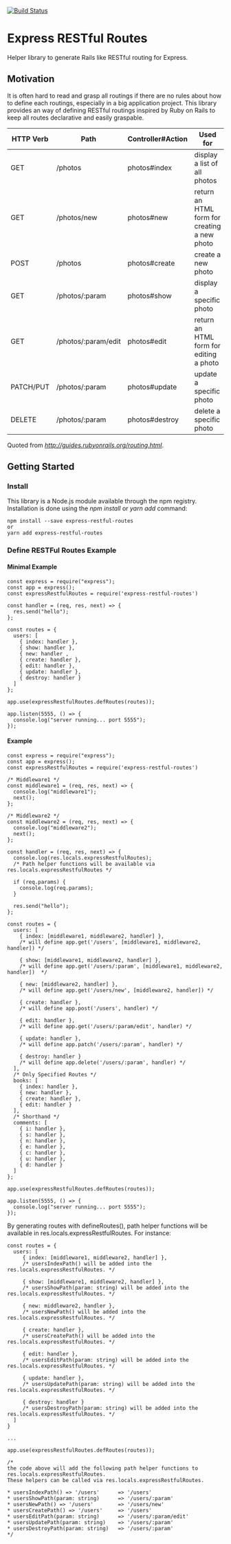 [![Build Status](https://travis-ci.org/AtaruOhto/express-restful-routes.svg?branch=master)](https://travis-ci.org/AtaruOhto/express-restful-routes)

# Express RESTful Routes

Helper library to generate Rails like RESTful routing for Express.

## Motivation

It is often hard to read and grasp all routings if there are no rules about how to define each routings, especially in a big application project. This library provides an way of defining RESTful routings inspired by Ruby on Rails to keep all routes declarative and easily graspable.

<table>
  <thead>
    <tr>
      <th>HTTP Verb</th>
      <th>Path</th>
      <th>Controller#Action</th>
      <th>Used for</th>
    </tr>
  </thead>
  <tbody>
    <tr>
      <td>GET</td>
      <td>/photos</td>
      <td>photos#index</td>
      <td>display a list of all photos</td>
    </tr>
    <tr>
      <td>GET</td>
      <td>/photos/new</td>
      <td>photos#new</td>
      <td>return an HTML form for creating a new photo</td>
    </tr>
    <tr>
      <td>POST</td>
      <td>/photos</td>
      <td>photos#create</td>
      <td>create a new photo</td>
    </tr>
    <tr>
      <td>GET</td>
      <td>/photos/:param</td>
      <td>photos#show</td>
      <td>display a specific photo</td>
    </tr>
    <tr>
      <td>GET</td>
      <td>/photos/:param/edit</td>
      <td>photos#edit</td>
      <td>return an HTML form for editing a photo</td>
    </tr>
    <tr>
      <td>PATCH/PUT</td>
      <td>/photos/:param</td>
      <td>photos#update</td>
      <td>update a specific photo</td>
    </tr>
    <tr>
      <td>DELETE</td>
      <td>/photos/:param</td>
      <td>photos#destroy</td>
      <td>delete a specific photo</td>
    </tr>
  </tbody>
</table>

Quoted from <cite>http://guides.rubyonrails.org/routing.html</cite>.

## Getting Started

### Install

This library is a Node.js module available through the npm registry.
Installation is done using the _npm install_ or _yarn add_ command:

```
npm install --save express-restful-routes
or
yarn add express-restful-routes
```

### Define RESTFul Routes Example

#### Minimal Example

```
const express = require("express");
const app = express();
const expressRestfulRoutes = require('express-restful-routes')

const handler = (req, res, next) => {
  res.send("hello");
};

const routes = {
  users: [
    { index: handler },
    { show: handler },
    { new: handler ,
    { create: handler },
    { edit: handler },
    { update: handler },
    { destroy: handler }
  ]
};

app.use(expressRestfulRoutes.defRoutes(routes));

app.listen(5555, () => {
  console.log("server running... port 5555");
});
```

#### Example

```
const express = require("express");
const app = express();
const expressRestfulRoutes = require('express-restful-routes')

/* Middleware1 */
const middleware1 = (req, res, next) => {
  console.log("middleware1");
  next();
};

/* Middleware2 */
const middleware2 = (req, res, next) => {
  console.log("middleware2");
  next();
};

const handler = (req, res, next) => {
  console.log(res.locals.expressRestfulRoutes);
  /* Path helper functions will be available via res.locals.expressRestfulRoutes */

  if (req.params) {
    console.log(req.params);
  }

  res.send("hello");
};

const routes = {
  users: [
    { index: [middleware1, middleware2, handler] },
    /* will define app.get('/users', [middleware1, middleware2, handler]) */

    { show: [middleware1, middleware2, handler] },
    /* will define app.get('/users/:param', [middleware1, middleware2, handler])  */

    { new: [middleware2, handler] },
    /* will define app.get('/users/new', [middleware2, handler]) */

    { create: handler },
    /* will define app.post('/users', handler) */

    { edit: handler },
    /* will define app.get('/users/:param/edit', handler) */

    { update: handler },
    /* will define app.patch('/users/:param', handler) */

    { destroy: handler }
    /* will define app.delete('/users/:param', handler) */
  ],
  /* Only Specified Routes */
  books: [
    { index: handler },
    { new: handler },
    { create: handler },
    { edit: handler }
  ],
  /* Shorthand */
  comments: [
    { i: handler },
    { s: handler },
    { n: handler },
    { e: handler },
    { c: handler },
    { u: handler },
    { d: handler }
  ]
};

app.use(expressRestfulRoutes.defRoutes(routes));

app.listen(5555, () => {
  console.log("server running... port 5555");
});
```

By generating routes with defineRoutes(), path helper functions will be available in res.locals.expressRestfulRoutes.
For instance:

```
const routes = {
  users: [
     { index: [middleware1, middleware2, handler] },
     /* usersIndexPath() will be added into the res.locals.expressRestfulRoutes. */

     { show: [middleware1, middleware2, handler] },
     /* usersShowPath(param: string) will be added into the res.locals.expressRestfulRoutes. */

     { new: middleware2, handler },
     /* usersNewPath() will be added into the res.locals.expressRestfulRoutes. */

     { create: handler },
     /* usersCreatePath() will be added into the res.locals.expressRestfulRoutes. */

     { edit: handler },
     /* usersEditPath(param: string) will be added into the res.locals.expressRestfulRoutes. */

     { update: handler },
     /* usersUpdatePath(param: string) will be added into the res.locals.expressRestfulRoutes. */

     { destroy: handler }
     /* usersDestroyPath(param: string) will be added into the res.locals.expressRestfulRoutes. */
  ]
}

...

app.use(expressRestfulRoutes.defRoutes(routes));

/*
the code above will add the following path helper functions to res.locals.expressRestfulRoutes.
These helpers can be called via res.locals.expressRestfulRoutes.

* usersIndexPath() => '/users'      => '/users'
* usersShowPath(param: string)      => '/users/:param'
* usersNewPath() => '/users'        => '/users/new'
* usersCreatePath() => '/users'     => '/users'
* usersEditPath(param: string)      => '/users/:param/edit'
* usersUpdatePath(param: string)    => '/users/:param'
* usersDestroyPath(param: string)   => '/users/:param'
*/
```
